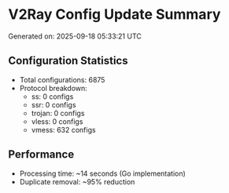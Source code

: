 # V2Ray Config Update Summary
Generated on: 2025-09-18 05:33:21 UTC

## Configuration Statistics
- Total configurations: 6875
- Protocol breakdown:
  - ss: 0 configs
  - ssr: 0 configs
  - trojan: 0 configs
  - vless: 0 configs
  - vmess: 632 configs

## Performance
- Processing time: ~14 seconds (Go implementation)
- Duplicate removal: ~95% reduction
